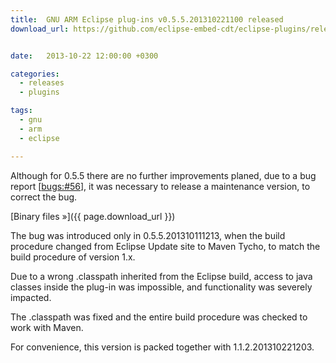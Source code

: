 ```yaml
---
title:  GNU ARM Eclipse plug-ins v0.5.5.201310221100 released
download_url: https://github.com/eclipse-embed-cdt/eclipse-plugins/releases/tag/v0.5.5-201310221100


date:   2013-10-22 12:00:00 +0300

categories:
  - releases
  - plugins

tags:
  - gnu
  - arm
  - eclipse

---
```


Although for 0.5.5 there are no further improvements planed, due to a bug report [[bugs:#56](https://sourceforge.net/p/gnuarmeclipse/bugs/56/)], it was necessary to release a maintenance version, to correct the bug.

[Binary files »]({{ page.download_url }})

The bug was introduced only in 0.5.5.201310111213, when the build procedure changed from Eclipse Update site to Maven Tycho, to match the build procedure of version 1.x.

Due to a wrong .classpath inherited from the Eclipse build, access to java classes inside the plug-in was impossible, and functionality was severely impacted.

The .classpath was fixed and the entire build procedure was checked to work with Maven.

For convenience, this version is packed together with 1.1.2.201310221203.
